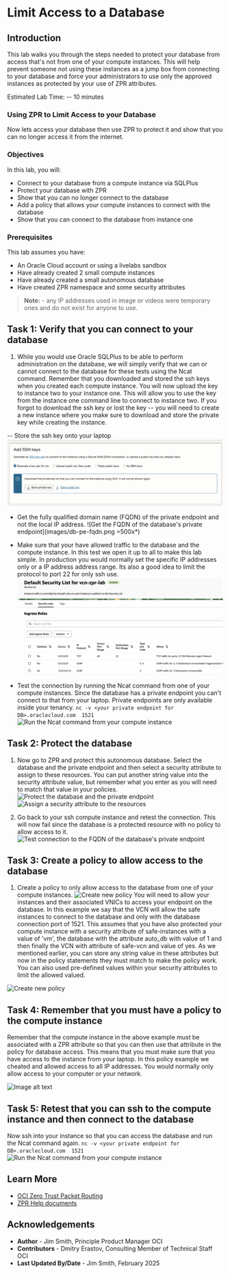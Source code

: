 # Limit Access to a Database

## Introduction

This lab walks you through the steps needed to protect your database from access that's not from one of your compute instances. This will help prevent someone not using these instances as a jump box from connecting to your database and force your administrators to use only the approved instances as protected by your use of ZPR attributes.

Estimated Lab Time: -- 10 minutes

### Using ZPR to Limit Access to your Database

Now lets access your database then use ZPR to protect it and show that you can no longer access it from the internet.

### Objectives

In this lab, you will:

* Connect to your database from a compute instance via SQLPlus
* Protect your database with ZPR
* Show that you can no longer connect to the database
* Add a policy that allows your compute instances to connect with the database
* Show that you can connect to the database from instance one

### Prerequisites

This lab assumes you have:

* An Oracle Cloud account or using a livelabs sandbox
* Have already created 2 small compute instances
* Have already created a small autonomous database
* Have created ZPR namespace and some security attributes

> **Note:** - any IP addresses used in image or videos were temporary ones and do not exist for anyone to use.

## Task 1: Verify that you can connect to your database

1. While you would use Oracle SQLPlus to be able to perform administration on the database, we will simply verify that we can or cannot connect to the database for these tests using the Ncat command. Remember that you downloaded and stored the ssh keys when you created each compute instance. You will now upload the key to instance two to your instance one. This will allow you to use the key from the instance one command line to connect to instance two. If you forgot to download the ssh key or lost the key -- you will need to create a new instance where you make sure to download and store the private key while creating the instance.

-- Store the ssh key onto your laptop
![Make sure that you have the ssh key for the instance](images/download-ssh-private-key.png)

* Get the fully qualified domain name (FQDN) of the private endpoint and not the local IP address.
![Get the FQDN of the database's private endpoint](images/db-pe-fqdn.png =500x*)

* Make sure that your have allowed traffic to the database and the compute instance. In this test we open it up to all to make this lab simple. In production you would normally set the specific IP addresses only or a IP address address range. Its also a good idea to limit the protocol to port 22 for only ssh use.
![Allow all IP addresses or at least your IPs](images/ingress-rules.png)

* Test the connection by running the Ncat command from one of your compute instances. Since the database has a private endpoint you can't connect to that from your laptop. Private endpoints are only available inside your tenancy.
```nc -v <your private endpoint for DB>.oraclecloud.com  1521```
![Run the Ncat command from your compute instance](images/terminal-test-connect-instance.png)

## Task 2: Protect the database

<!-- I think for this tutorial use case you should be more specific with your sec attrs naming and value. For example, you will have seen in my tutorial (https://docs.oracle.com/en/learn/config-oci-zpr/index.html), I was quite prescriptive and meaningful with the sec attrs names and values. -->

1. Now go to ZPR and protect this autonomous database. Select the database and the private endpoint and then select a security attribute to assign to these resources. You can put another string value into the security attribute value, but remember what you enter as you will need to match that value in your policies.
![Protect the database and the private endpoint](images/protect-resource.png)
![Assign a security attribute to the resources](images/protect-resource-2.png)

1. Go back to your ssh compute instance and retest the connection. This will now fail since the database is a protected resource with no policy to allow access to it.
![Test connection to the FQDN of the database's private endpoint](images/pe-timeout.png)

## Task 3: Create a policy to allow access to the database

1. Create a policy to only allow access to the database from one of your compute instances.
![Create new policy](images/zpr-db-policy.png)
You will need to allow your instances and their associated VNICs to access your endpoint on the database. In this example we say that the VCN will allow the safe instances to connect to the database and only with the database connection port of 1521. This assumes that you have also protected your compute instance with a security attribute of safe-instances with a value of 'vm', the database with the attribute auto_db with value of 1 and then finally the VCN with attribute of safe-vcn and value of yes. As we mentioned earlier, you can store any string value in these attributes but now in the policy statements they must match to make the policy work. You can also used pre-defined values within your security attributes to limit the allowed valued.

![Create new policy](images/zpr-db-policy.png)

## Task 4: Remember that you must have a policy to the compute instance

Remember that the compute instance in the above example must be associated with a ZPR attribute so that you can then use that attribute in the policy for database access. This means that you must make sure that you have access to the instance from your laptop. In this policy example we cheated and allowed access to all IP addresses. You would normally only allow access to your computer or your network.

![Image alt text](images/zpr-ssh-policy.png)

## Task 5: Retest that you can ssh to the compute instance and then connect to the database

Now ssh into your instance so that you can access the database and run the Ncat command again.
```nc -v <your private endpoint for DB>.oraclecloud.com  1521```
![Run the Ncat command from your compute instance](images/terminal-test-connect-instance.png)

## Learn More

* [OCI Zero Trust Packet Routing](https://www.oracle.com/security/cloud-security/zero-trust-packet-routing/)
* [ZPR Help documents](https://docs.oracle.com/en-us/iaas/Content/zero-trust-packet-routing/overview.htm)

## Acknowledgements

- **Author** - Jim Smith, Principle Product Manager OCI
- **Contributors** - Dmitry Erastov, Consulting Member of Technical Staff OCI
- **Last Updated By/Date** - Jim Smith, February 2025